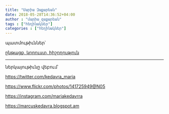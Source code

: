 ```yaml
---
title: "Մարիա Զաքարեան"
date: 2018-05-28T14:36:52+04:00
author : "մարիա_զաքարեան"
tags : ["հեղինակներ"]
categories : ["հեղինակներ"]
---
```


պատմութիւններ՝

[ընթացք, կորուստ, հիշողություն](/հոսք/ընթացք_կորուստ_հիշողություն/)

_____

ներկայութիւնը վեբում՝

https://twitter.com/kedavra_maria

https://www.flickr.com/photos/141725949@N05

https://instagram.com/mariakedavrra

https://marcuskedavra.blogspot.am

